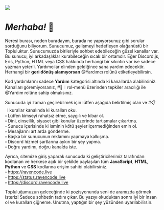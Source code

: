 <img src='https://cdn.discordapp.com/attachments/925563605238292490/969103101921468426/banner.png'>

# *Merhaba!* :wave:

Neresi burası, neden buradayım, burada ne yapıyorsunuz gibi sorular sorduğunu biliyorum. Sunucumuz, gelişmeyi hedefleyen olağanüstü bir Topluluktur. Sunucumuzda birileriyle sohbet edebileceğin güzel kanallar var. Bu sunucu, iyi arkadaşlıklar kurabileceğin sıcak bir ortamdır. Eğer Discord.js, Eris, Python, HTML veya CSS hakkında herhangi bir sıkıntın var ise sadece yazman yeterli. Yardımcılar elinden geldiğince sana yardım edecektir. Herhangi bir __geri dönüş alamıyorsan__ @Yardımcı rolünü etiketleyebilirsin.

Kod yardımlarını sadece **Yardım** kategorisi altında ki kanallarda alabilirsiniz. Kanalları göremiyorsanız, #📼︱rol-menü üzerinden tepkiler aracılığı ile @Yardım rolüne sahip olmalısınız.

Sunucuda iyi zaman geçirebilmek için lütfen aşağıda belirtilmiş olan ve #📋︱kurallar kanalında ki kuralları oku.<br>
:white_small_square: Lütfen kimseyi rahatsız etme, saygılı ve kibar ol.<br>
:white_small_square: Dini, cinsellik, siyaset gibi konular üzerinde tartışmalar çıkartma.<br>
:white_small_square: Sunucu içerisinde ki isminin kötü şeyler içermediğinden emin ol.<br>
:white_small_square: Mesajlarını art arda gönderme.<br>
:white_small_square: Başka bir sunucunun reklamını yapmaya kalkışma.<br>
:white_small_square: Discord hizmet şartlarına aykırı bir şey yapma.<br>
:white_small_square: Doğru yardımı, doğru kanalda iste.<br>

Ayrıca, sitemize giriş yaparak sunucuda ki geliştiricilerimiz tarafından kodlanan ve herkese açık bir şekilde paylaşılan tüm **JavaScript**, **HTML**, **Python** ve **CSS** kodlarına erişim sahibi olabilirsiniz.<br>
:white_small_square: https://ravencode.live<br>
:white_small_square: https://status.ravencode.live<br>
:white_small_square: https://discord.ravencode.live

Topluluğumuzun geleceğinde ki pozisyonunda seni de aramızda görmek isteriz! Sadece sohbetin tadını çıkar. 
Bu yazıyı okuduktan sonra iyi bir insan ol ve kuralları çiğneme. Unutma, yaptığın bir şey yüzünden uyarılabilirsin.
